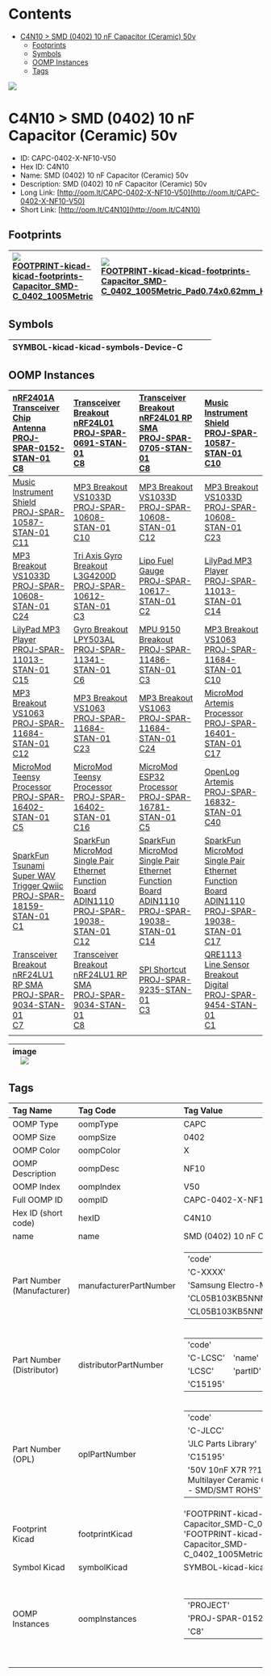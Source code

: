 



Contents
========

* [C4N10 > SMD (0402) 10 nF Capacitor (Ceramic) 50v](#c4n10--smd-0402-10-nf-capacitor-ceramic-50v)
	* [Footprints](#footprints)
	* [Symbols](#symbols)
	* [OOMP Instances](#oomp-instances)
	* [Tags](#tags)
  
![][im]
# C4N10 > SMD (0402) 10 nF Capacitor (Ceramic) 50v

- ID: CAPC-0402-X-NF10-V50
- Hex ID: C4N10
- Name: SMD (0402) 10 nF Capacitor (Ceramic) 50v
- Description: SMD (0402) 10 nF Capacitor (Ceramic) 50v
- Long Link: [http://oom.lt/CAPC-0402-X-NF10-V50](http://oom.lt/CAPC-0402-X-NF10-V50)
- Short Link: [http://oom.lt/C4N10](http://oom.lt/C4N10)

## Footprints
  

|[![](https://raw.githubusercontent.com/oomlout/oomlout_OOMP_eda_V2/FOOTPRINT/kicad/kicad-footprints/Capacitor_SMD/C_0402_1005Metric/main/image_140.png)<br>FOOTPRINT-kicad-kicad-footprints-Capacitor_SMD-C_0402_1005Metric](https://github.com/oomlout/oomlout_OOMP_eda_V2/FOOTPRINT/kicad/kicad-footprints/Capacitor_SMD/C_0402_1005Metric/tree/main/)|[![](https://raw.githubusercontent.com/oomlout/oomlout_OOMP_eda_V2/FOOTPRINT/kicad/kicad-footprints/Capacitor_SMD/C_0402_1005Metric_Pad0.74x0.62mm_HandSolder/main/image_140.png)<br>FOOTPRINT-kicad-kicad-footprints-Capacitor_SMD-C_0402_1005Metric_Pad0.74x0.62mm_HandSolder](https://github.com/oomlout/oomlout_OOMP_eda_V2/FOOTPRINT/kicad/kicad-footprints/Capacitor_SMD/C_0402_1005Metric_Pad0.74x0.62mm_HandSolder/tree/main/)|||
| :--- | :--- | :--- | :--- |

## Symbols
  

|![]()<br>SYMBOL-kicad-kicad-symbols-Device-C||||
| :--- | :--- | :--- | :--- |

## OOMP Instances
  

|[nRF2401A Transceiver Chip Antenna<br>PROJ-SPAR-0152-STAN-01<br>C8](https://github.com/oomlout/oomlout_OOMP_projects_V2/PROJ/SPAR/0152/STAN/01/tree/main/)|[Transceiver Breakout nRF24L01<br>PROJ-SPAR-0691-STAN-01<br>C8](https://github.com/oomlout/oomlout_OOMP_projects_V2/PROJ/SPAR/0691/STAN/01/tree/main/)|[Transceiver Breakout nRF24L01 RP SMA<br>PROJ-SPAR-0705-STAN-01<br>C8](https://github.com/oomlout/oomlout_OOMP_projects_V2/PROJ/SPAR/0705/STAN/01/tree/main/)|[Music Instrument Shield<br>PROJ-SPAR-10587-STAN-01<br>C10](https://github.com/oomlout/oomlout_OOMP_projects_V2/PROJ/SPAR/10587/STAN/01/tree/main/)|
| :--- | :--- | :--- | :--- |
|[Music Instrument Shield<br>PROJ-SPAR-10587-STAN-01<br>C11](https://github.com/oomlout/oomlout_OOMP_projects_V2/PROJ/SPAR/10587/STAN/01/tree/main/)|[MP3 Breakout VS1033D<br>PROJ-SPAR-10608-STAN-01<br>C10](https://github.com/oomlout/oomlout_OOMP_projects_V2/PROJ/SPAR/10608/STAN/01/tree/main/)|[MP3 Breakout VS1033D<br>PROJ-SPAR-10608-STAN-01<br>C12](https://github.com/oomlout/oomlout_OOMP_projects_V2/PROJ/SPAR/10608/STAN/01/tree/main/)|[MP3 Breakout VS1033D<br>PROJ-SPAR-10608-STAN-01<br>C23](https://github.com/oomlout/oomlout_OOMP_projects_V2/PROJ/SPAR/10608/STAN/01/tree/main/)|
|[MP3 Breakout VS1033D<br>PROJ-SPAR-10608-STAN-01<br>C24](https://github.com/oomlout/oomlout_OOMP_projects_V2/PROJ/SPAR/10608/STAN/01/tree/main/)|[Tri Axis Gyro Breakout L3G4200D<br>PROJ-SPAR-10612-STAN-01<br>C3](https://github.com/oomlout/oomlout_OOMP_projects_V2/PROJ/SPAR/10612/STAN/01/tree/main/)|[Lipo Fuel Gauge<br>PROJ-SPAR-10617-STAN-01<br>C2](https://github.com/oomlout/oomlout_OOMP_projects_V2/PROJ/SPAR/10617/STAN/01/tree/main/)|[LilyPad MP3 Player<br>PROJ-SPAR-11013-STAN-01<br>C14](https://github.com/oomlout/oomlout_OOMP_projects_V2/PROJ/SPAR/11013/STAN/01/tree/main/)|
|[LilyPad MP3 Player<br>PROJ-SPAR-11013-STAN-01<br>C15](https://github.com/oomlout/oomlout_OOMP_projects_V2/PROJ/SPAR/11013/STAN/01/tree/main/)|[Gyro Breakout LPY503AL<br>PROJ-SPAR-11341-STAN-01<br>C6](https://github.com/oomlout/oomlout_OOMP_projects_V2/PROJ/SPAR/11341/STAN/01/tree/main/)|[MPU 9150 Breakout<br>PROJ-SPAR-11486-STAN-01<br>C3](https://github.com/oomlout/oomlout_OOMP_projects_V2/PROJ/SPAR/11486/STAN/01/tree/main/)|[MP3 Breakout VS1063<br>PROJ-SPAR-11684-STAN-01<br>C10](https://github.com/oomlout/oomlout_OOMP_projects_V2/PROJ/SPAR/11684/STAN/01/tree/main/)|
|[MP3 Breakout VS1063<br>PROJ-SPAR-11684-STAN-01<br>C12](https://github.com/oomlout/oomlout_OOMP_projects_V2/PROJ/SPAR/11684/STAN/01/tree/main/)|[MP3 Breakout VS1063<br>PROJ-SPAR-11684-STAN-01<br>C23](https://github.com/oomlout/oomlout_OOMP_projects_V2/PROJ/SPAR/11684/STAN/01/tree/main/)|[MP3 Breakout VS1063<br>PROJ-SPAR-11684-STAN-01<br>C24](https://github.com/oomlout/oomlout_OOMP_projects_V2/PROJ/SPAR/11684/STAN/01/tree/main/)|[MicroMod Artemis Processor<br>PROJ-SPAR-16401-STAN-01<br>C17](https://github.com/oomlout/oomlout_OOMP_projects_V2/PROJ/SPAR/16401/STAN/01/tree/main/)|
|[MicroMod Teensy Processor<br>PROJ-SPAR-16402-STAN-01<br>C5](https://github.com/oomlout/oomlout_OOMP_projects_V2/PROJ/SPAR/16402/STAN/01/tree/main/)|[MicroMod Teensy Processor<br>PROJ-SPAR-16402-STAN-01<br>C16](https://github.com/oomlout/oomlout_OOMP_projects_V2/PROJ/SPAR/16402/STAN/01/tree/main/)|[MicroMod ESP32 Processor<br>PROJ-SPAR-16781-STAN-01<br>C5](https://github.com/oomlout/oomlout_OOMP_projects_V2/PROJ/SPAR/16781/STAN/01/tree/main/)|[OpenLog Artemis<br>PROJ-SPAR-16832-STAN-01<br>C40](https://github.com/oomlout/oomlout_OOMP_projects_V2/PROJ/SPAR/16832/STAN/01/tree/main/)|
|[SparkFun Tsunami Super WAV Trigger Qwiic<br>PROJ-SPAR-18159-STAN-01<br>C1](https://github.com/oomlout/oomlout_OOMP_projects_V2/PROJ/SPAR/18159/STAN/01/tree/main/)|[SparkFun MicroMod Single Pair Ethernet Function Board ADIN1110<br>PROJ-SPAR-19038-STAN-01<br>C12](https://github.com/oomlout/oomlout_OOMP_projects_V2/PROJ/SPAR/19038/STAN/01/tree/main/)|[SparkFun MicroMod Single Pair Ethernet Function Board ADIN1110<br>PROJ-SPAR-19038-STAN-01<br>C14](https://github.com/oomlout/oomlout_OOMP_projects_V2/PROJ/SPAR/19038/STAN/01/tree/main/)|[SparkFun MicroMod Single Pair Ethernet Function Board ADIN1110<br>PROJ-SPAR-19038-STAN-01<br>C17](https://github.com/oomlout/oomlout_OOMP_projects_V2/PROJ/SPAR/19038/STAN/01/tree/main/)|
|[Transceiver Breakout nRF24LU1 RP SMA<br>PROJ-SPAR-9034-STAN-01<br>C7](https://github.com/oomlout/oomlout_OOMP_projects_V2/PROJ/SPAR/9034/STAN/01/tree/main/)|[Transceiver Breakout nRF24LU1 RP SMA<br>PROJ-SPAR-9034-STAN-01<br>C8](https://github.com/oomlout/oomlout_OOMP_projects_V2/PROJ/SPAR/9034/STAN/01/tree/main/)|[SPI Shortcut<br>PROJ-SPAR-9235-STAN-01<br>C3](https://github.com/oomlout/oomlout_OOMP_projects_V2/PROJ/SPAR/9235/STAN/01/tree/main/)|[QRE1113 Line Sensor Breakout Digital<br>PROJ-SPAR-9454-STAN-01<br>C1](https://github.com/oomlout/oomlout_OOMP_projects_V2/PROJ/SPAR/9454/STAN/01/tree/main/)|
|||||
  

|image<br>[![](https://raw.githubusercontent.com/oomlout/oomlout_OOMP_parts_V2/CAPC/0402/X/NF10/V50/main/image_140.jpg)](https://github.com/oomlout/oomlout_OOMP_parts_V2/CAPC/0402/X/NF10/V50/tree/main/image.jpg)||||
| :---: | :---: | :---: | :---: |

## Tags
  

|Tag Name|Tag Code|Tag Value|
| :--- | :--- | :--- |
|OOMP Type|oompType|CAPC|
|OOMP Size|oompSize|0402|
|OOMP Color|oompColor|X|
|OOMP Description|oompDesc|NF10|
|OOMP Index|oompIndex|V50|
|Full OOMP ID|oompID|CAPC-0402-X-NF10-V50|
|Hex ID (short code)|hexID|C4N10|
|name|name|SMD (0402) 10 nF Capacitor (Ceramic) 50v|
|Part Number (Manufacturer)|manufacturerPartNumber|<table><tr><td>'code'</td></tr><tr><td> 'C-XXXX'</td><td> 'name'</td></tr><tr><td> 'Samsung Electro-Mechanics'</td><td> 'partID'</td></tr><tr><td> 'CL05B103KB5NNNC'</td><td> 'partName'</td></tr><tr><td> 'CL05B103KB5NNNC'</td></tr></table>|
|Part Number (Distributor)|distributorPartNumber|<table><tr><td>'code'</td></tr><tr><td> 'C-LCSC'</td><td> 'name'</td></tr><tr><td> 'LCSC'</td><td> 'partID'</td></tr><tr><td> 'C15195'</td></tr></table>|
|Part Number (OPL)|oplPartNumber|<table><tr><td>'code'</td></tr><tr><td> 'C-JLCC'</td><td> 'name'</td></tr><tr><td> 'JLC Parts Library'</td><td> 'partID'</td></tr><tr><td> 'C15195'</td><td> 'partName'</td></tr><tr><td> '50V 10nF X7R ??10% 0402  Multilayer Ceramic Capacitors MLCC - SMD/SMT ROHS'</td></tr></table>|
|Footprint Kicad|footprintKicad|'FOOTPRINT-kicad-kicad-footprints-Capacitor_SMD-C_0402_1005Metric', 'FOOTPRINT-kicad-kicad-footprints-Capacitor_SMD-C_0402_1005Metric_Pad0.74x0.62mm_HandSolder'|
|Symbol Kicad|symbolKicad|SYMBOL-kicad-kicad-symbols-Device-C|
|OOMP Instances|oompInstances|<table><tr><td>'PROJECT'</td></tr><tr><td> 'PROJ-SPAR-0152-STAN-01'</td><td> 'ID'</td></tr><tr><td> 'C8'</td></tr></table></td><td> <table><tr><td>'PROJECT'</td></tr><tr><td> 'PROJ-SPAR-0691-STAN-01'</td><td> 'ID'</td></tr><tr><td> 'C8'</td></tr></table></td><td> <table><tr><td>'PROJECT'</td></tr><tr><td> 'PROJ-SPAR-0705-STAN-01'</td><td> 'ID'</td></tr><tr><td> 'C8'</td></tr></table></td><td> <table><tr><td>'PROJECT'</td></tr><tr><td> 'PROJ-SPAR-10587-STAN-01'</td><td> 'ID'</td></tr><tr><td> 'C10'</td></tr></table></td><td> <table><tr><td>'PROJECT'</td></tr><tr><td> 'PROJ-SPAR-10587-STAN-01'</td><td> 'ID'</td></tr><tr><td> 'C11'</td></tr></table></td><td> <table><tr><td>'PROJECT'</td></tr><tr><td> 'PROJ-SPAR-10608-STAN-01'</td><td> 'ID'</td></tr><tr><td> 'C10'</td></tr></table></td><td> <table><tr><td>'PROJECT'</td></tr><tr><td> 'PROJ-SPAR-10608-STAN-01'</td><td> 'ID'</td></tr><tr><td> 'C12'</td></tr></table></td><td> <table><tr><td>'PROJECT'</td></tr><tr><td> 'PROJ-SPAR-10608-STAN-01'</td><td> 'ID'</td></tr><tr><td> 'C23'</td></tr></table></td><td> <table><tr><td>'PROJECT'</td></tr><tr><td> 'PROJ-SPAR-10608-STAN-01'</td><td> 'ID'</td></tr><tr><td> 'C24'</td></tr></table></td><td> <table><tr><td>'PROJECT'</td></tr><tr><td> 'PROJ-SPAR-10612-STAN-01'</td><td> 'ID'</td></tr><tr><td> 'C3'</td></tr></table></td><td> <table><tr><td>'PROJECT'</td></tr><tr><td> 'PROJ-SPAR-10617-STAN-01'</td><td> 'ID'</td></tr><tr><td> 'C2'</td></tr></table></td><td> <table><tr><td>'PROJECT'</td></tr><tr><td> 'PROJ-SPAR-11013-STAN-01'</td><td> 'ID'</td></tr><tr><td> 'C14'</td></tr></table></td><td> <table><tr><td>'PROJECT'</td></tr><tr><td> 'PROJ-SPAR-11013-STAN-01'</td><td> 'ID'</td></tr><tr><td> 'C15'</td></tr></table></td><td> <table><tr><td>'PROJECT'</td></tr><tr><td> 'PROJ-SPAR-11341-STAN-01'</td><td> 'ID'</td></tr><tr><td> 'C6'</td></tr></table></td><td> <table><tr><td>'PROJECT'</td></tr><tr><td> 'PROJ-SPAR-11486-STAN-01'</td><td> 'ID'</td></tr><tr><td> 'C3'</td></tr></table></td><td> <table><tr><td>'PROJECT'</td></tr><tr><td> 'PROJ-SPAR-11684-STAN-01'</td><td> 'ID'</td></tr><tr><td> 'C10'</td></tr></table></td><td> <table><tr><td>'PROJECT'</td></tr><tr><td> 'PROJ-SPAR-11684-STAN-01'</td><td> 'ID'</td></tr><tr><td> 'C12'</td></tr></table></td><td> <table><tr><td>'PROJECT'</td></tr><tr><td> 'PROJ-SPAR-11684-STAN-01'</td><td> 'ID'</td></tr><tr><td> 'C23'</td></tr></table></td><td> <table><tr><td>'PROJECT'</td></tr><tr><td> 'PROJ-SPAR-11684-STAN-01'</td><td> 'ID'</td></tr><tr><td> 'C24'</td></tr></table></td><td> <table><tr><td>'PROJECT'</td></tr><tr><td> 'PROJ-SPAR-16401-STAN-01'</td><td> 'ID'</td></tr><tr><td> 'C17'</td></tr></table></td><td> <table><tr><td>'PROJECT'</td></tr><tr><td> 'PROJ-SPAR-16402-STAN-01'</td><td> 'ID'</td></tr><tr><td> 'C5'</td></tr></table></td><td> <table><tr><td>'PROJECT'</td></tr><tr><td> 'PROJ-SPAR-16402-STAN-01'</td><td> 'ID'</td></tr><tr><td> 'C16'</td></tr></table></td><td> <table><tr><td>'PROJECT'</td></tr><tr><td> 'PROJ-SPAR-16781-STAN-01'</td><td> 'ID'</td></tr><tr><td> 'C5'</td></tr></table></td><td> <table><tr><td>'PROJECT'</td></tr><tr><td> 'PROJ-SPAR-16832-STAN-01'</td><td> 'ID'</td></tr><tr><td> 'C40'</td></tr></table></td><td> <table><tr><td>'PROJECT'</td></tr><tr><td> 'PROJ-SPAR-18159-STAN-01'</td><td> 'ID'</td></tr><tr><td> 'C1'</td></tr></table></td><td> <table><tr><td>'PROJECT'</td></tr><tr><td> 'PROJ-SPAR-19038-STAN-01'</td><td> 'ID'</td></tr><tr><td> 'C12'</td></tr></table></td><td> <table><tr><td>'PROJECT'</td></tr><tr><td> 'PROJ-SPAR-19038-STAN-01'</td><td> 'ID'</td></tr><tr><td> 'C14'</td></tr></table></td><td> <table><tr><td>'PROJECT'</td></tr><tr><td> 'PROJ-SPAR-19038-STAN-01'</td><td> 'ID'</td></tr><tr><td> 'C17'</td></tr></table></td><td> <table><tr><td>'PROJECT'</td></tr><tr><td> 'PROJ-SPAR-9034-STAN-01'</td><td> 'ID'</td></tr><tr><td> 'C7'</td></tr></table></td><td> <table><tr><td>'PROJECT'</td></tr><tr><td> 'PROJ-SPAR-9034-STAN-01'</td><td> 'ID'</td></tr><tr><td> 'C8'</td></tr></table></td><td> <table><tr><td>'PROJECT'</td></tr><tr><td> 'PROJ-SPAR-9235-STAN-01'</td><td> 'ID'</td></tr><tr><td> 'C3'</td></tr></table></td><td> <table><tr><td>'PROJECT'</td></tr><tr><td> 'PROJ-SPAR-9454-STAN-01'</td><td> 'ID'</td></tr><tr><td> 'C1'</td></tr></table>|
||||



[im]: image_450.jpg
